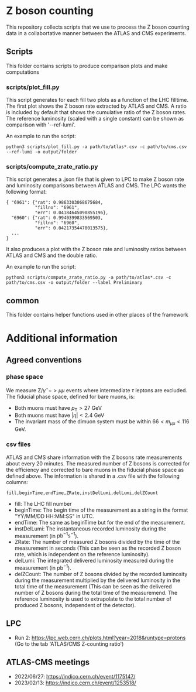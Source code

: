 # Z boson counting
This repository collects scripts that we use to process the Z boson counting data in a collabortative manner between the ATLAS and CMS experiments.

## Scripts
This folder contains scripts to produce comparison plots and make computations

### scripts/plot_fill.py
This script generates for each fill two plots as a function of the LHC filltime. 
The first plot shows the Z boson rate extracted by ATLAS and CMS. 
A ratio is included by default that shows the cumulative ratio of the Z boson rates.
The reference luminosity (scaled with a single constant) can be shown as comparison with '--ref-lumi'.

An example to run the script:
```
python3 scripts/plot_fill.py -a path/to/atlas*.csv -c path/to/cms.csv --ref-lumi -o output/folder
```

### scripts/compute_zrate_ratio.py
This script generates a .json file that is given to LPC to make Z boson rate and luminosity comparisons between ATLAS and CMS. 
The LPC wants the following format:
```
{ "6961": {"rat": 0.9863303068675684,
           "fillno": "6961",
           "err": 0.04184645090855196},
  "6960": {"rat": 0.9940399833569503,
           "fillno": "6960",
           "err": 0.04217354478013575},
  ...
} 
```
It also produces a plot with the Z boson rate and luminosity ratios between ATLAS and CMS and the double ratio. 

An example to run the script:
```
python3 scripts/compute_zrate_ratio.py -a path/to/atlas*.csv -c path/to/cms.csv -o output/folder --label Preliminary
```

## common
This folder contains helper functions used in other places of the framework

# Additional information

## Agreed conventions

### phase space
We measure $\mathrm{Z}/\gamma^{\star}->\mu\mu$ events where intermediate $\tau$ leptons are excluded. 
The fiducial phase space, defined for bare muons, is:
- Both muons must have $p_{\mathrm{T}} > 27$ GeV
- Both muons must have $|\eta| < 2.4$ GeV
- The invariant mass of the dimuon system must be within $66 < m_{\mu\mu} < 116$ GeV.

### csv files
ATLAS and CMS share information with the Z bosons rate measurements about every 20 minutes. 
The measured number of Z bosons is corrected for the efficiency and corrected to bare muons in the fiducial phase space as defined above.
The information is shared in a .csv file with the following columns:
```
fill,beginTime,endTime,ZRate,instDelLumi,delLumi,delZCount
```
- fill: The LHC fill number
- beginTime: The begin time of the measurement as a string in the format "YY/MM/DD HH:MM:SS" in UTC.
- endTime: The same as beginTime but for the end of the measurement. 
- instDelLumi: The instantaneous recorded luminosity during the measurement (in $\mathrm{pb}^{-1}\mathrm{s}^{-1}$). 
- ZRate: The number of measured Z bosons divided by the time of the measurement in seconds (This can be seen as the recorded Z boson rate, which is independent on the reference luminosity). 
- delLumi: The integrated delivered luminosity measured during the measurement (in $\mathrm{pb}^{-1}$). 
- delZCount: The number of Z bosons divided by the recorded luminosity during the measurement multiplied by the delivered luminosity in the total time of the measurement (This can be seen as the delivered number of Z bosons during the total time of the measuremend. The reference luminosity is used to extrapolate to the total number of produced Z bosons, independent of the detector). 

## LPC
- Run 2: https://lpc.web.cern.ch/plots.html?year=2018&runtype=protons
(Go to the tab 'ATLAS/CMS Z-counting ratio')

## ATLAS-CMS meetings
- 2022/06/27: https://indico.cern.ch/event/1175147/
- 2023/02/13: https://indico.cern.ch/event/1253518/
